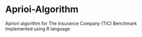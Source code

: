 # Aprioi-Algorithm
Apriori algorithm for The Insurance Company (TIC) Benchmark
Implemented using R language
